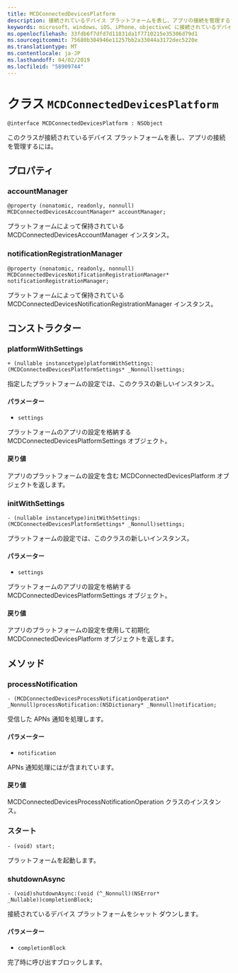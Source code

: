 ```yaml
---
title: MCDConnectedDevicesPlatform
description: 接続されているデバイス プラットフォームを表し、アプリの接続を管理するクラスです。
keywords: microsoft、windows、iOS、iPhone、objectiveC に接続されているデバイス、プロジェクトのローマ
ms.openlocfilehash: 33fdb6f7dfd7d11831da1f7710215e35306d79d1
ms.sourcegitcommit: 75680b384946e11257bb2a33044a3172dec5220e
ms.translationtype: MT
ms.contentlocale: ja-JP
ms.lasthandoff: 04/02/2019
ms.locfileid: "58909744"
---
```

# <a name="class-mcdconnecteddevicesplatform"></a>クラス `MCDConnectedDevicesPlatform` 

```
@interface MCDConnectedDevicesPlatform : NSObject
```  
このクラスが接続されているデバイス プラットフォームを表し、アプリの接続を管理するには。

## <a name="properties"></a>プロパティ

### <a name="accountmanager"></a>accountManager
`@property (nonatomic, readonly, nonnull) MCDConnectedDevicesAccountManager* accountManager;`

プラットフォームによって保持されている MCDConnectedDevicesAccountManager インスタンス。

### <a name="notificationregistrationmanager"></a>notificationRegistrationManager
`@property (nonatomic, readonly, nonnull) MCDConnectedDevicesNotificationRegistrationManager* notificationRegistrationManager;`

プラットフォームによって保持されている MCDConnectedDevicesNotificationRegistrationManager インスタンス。

## <a name="constructors"></a>コンストラクター

### <a name="platformwithsettings"></a>platformWithSettings
`+ (nullable instancetype)platformWithSettings:(MCDConnectedDevicesPlatformSettings* _Nonnull)settings;`

指定したプラットフォームの設定では、このクラスの新しいインスタンス。

#### <a name="parameters"></a>パラメーター 
* `settings` 

プラットフォームのアプリの設定を格納する MCDConnectedDevicesPlatformSettings オブジェクト。

#### <a name="returns"></a>戻り値

アプリのプラットフォームの設定を含む MCDConnectedDevicesPlatform オブジェクトを返します。

### <a name="initwithsettings"></a>initWithSettings
`- (nullable instancetype)initWithSettings:(MCDConnectedDevicesPlatformSettings* _Nonnull)settings;`

プラットフォームの設定では、このクラスの新しいインスタンス。

#### <a name="parameters"></a>パラメーター 
* `settings` 

プラットフォームのアプリの設定を格納する MCDConnectedDevicesPlatformSettings オブジェクト。

#### <a name="returns"></a>戻り値

アプリのプラットフォームの設定を使用して初期化 MCDConnectedDevicesPlatform オブジェクトを返します。

## <a name="methods"></a>メソッド

### <a name="processnotification"></a>processNotification
`- (MCDConnectedDevicesProcessNotificationOperation* _Nonnull)processNotification:(NSDictionary* _Nonnull)notification;`

受信した APNs 通知を処理します。

#### <a name="parameters"></a>パラメーター 
* `notification` 

APNs 通知処理にはが含まれています。

#### <a name="returns"></a>戻り値

MCDConnectedDevicesProcessNotificationOperation クラスのインスタンス。

### <a name="start"></a>スタート
`- (void) start;`

プラットフォームを起動します。

### <a name="shutdownasync"></a>shutdownAsync
`- (void)shutdownAsync:(void (^_Nonnull)(NSError* _Nullable))completionBlock;`

接続されているデバイス プラットフォームをシャット ダウンします。

#### <a name="parameters"></a>パラメーター 
* `completionBlock` 

完了時に呼び出すブロックします。